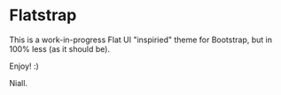 Flatstrap
=========

This is a work-in-progress Flat UI "inspiried" theme for Bootstrap, but in 100% less (as it should be).

Enjoy! :)

Niall.
